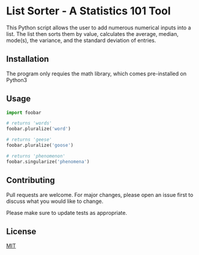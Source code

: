 # List Sorter - A Statistics 101 Tool

This Python script allows the user to add numerous numerical inputs into a list. The list then sorts them by value, calculates the average, median, mode(s), the variance, and the standard deviation of entries. 

## Installation

The program only requies the math library, which comes pre-installed on Python3


## Usage

```python
import foobar

# returns 'words'
foobar.pluralize('word')

# returns 'geese'
foobar.pluralize('goose')

# returns 'phenomenon'
foobar.singularize('phenomena')
```

## Contributing
Pull requests are welcome. For major changes, please open an issue first to discuss what you would like to change.

Please make sure to update tests as appropriate.

## License
[MIT](./LICENSE.txt)
